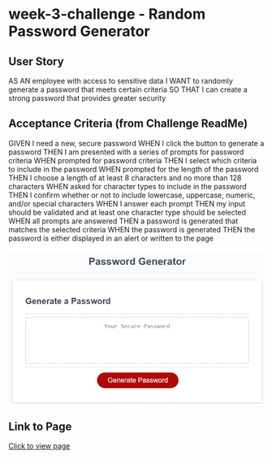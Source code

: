 # week-3-challenge - Random Password Generator

## User Story
AS AN employee with access to sensitive data
I WANT to randomly generate a password that meets certain criteria
SO THAT I can create a strong password that provides greater security

## Acceptance Criteria (from Challenge ReadMe)
GIVEN I need a new, secure password
WHEN I click the button to generate a password
THEN I am presented with a series of prompts for password criteria
WHEN prompted for password criteria
THEN I select which criteria to include in the password
WHEN prompted for the length of the password
THEN I choose a length of at least 8 characters and no more than 128 characters
WHEN asked for character types to include in the password
THEN I confirm whether or not to include lowercase, uppercase, numeric, and/or special characters
WHEN I answer each prompt
THEN my input should be validated and at least one character type should be selected
WHEN all prompts are answered
THEN a password is generated that matches the selected criteria
WHEN the password is generated
THEN the password is either displayed in an alert or written to the page

![example screenshot](assets/ssc3.png)

## Link to Page
[Click to view page](https://rikuchoy.github.io/week-3-challenge/)